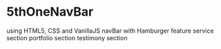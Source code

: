 # 5thOneNavBar
using HTML5, CSS and VanillaJS
navBar with Hamburger feature
service section
portfolio section
testimony section
